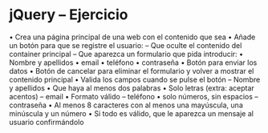 # jQuery – Ejercicio
• Crea una página principal de una web con el contenido que sea
• Añade un botón para que se registre el usuario:
    – Que oculte el contenido del container principal
    – Que aparezca un formulario que pida introducir:
        • Nombre y apellidos
        • email
        • teléfono
        • contraseña
        • Botón para enviar los datos
        • Botón de cancelar para eliminar el formulario y volver a mostrar el contenido principal
• Valida los campos cuando se pulse el botón
    – Nombre y apellidos
        • Que haya al menos dos palabras
        • Solo letras (extra: aceptar acentos)
    – email
        • Formato válido
    – teléfono
        • solo números, sin espacios
    – contraseña
        • Al menos 8 caracteres con al menos una mayúscula, una minúscula y un número
• Si todo es válido, que le aparezca un mensaje al usuario confirmándolo